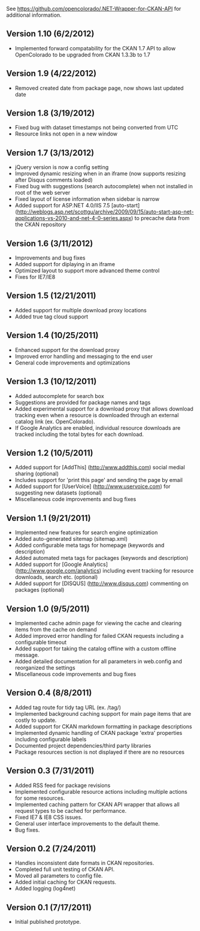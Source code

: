 ﻿See https://github.com/opencolorado/.NET-Wrapper-for-CKAN-API for additional information.

## Version 1.10 (6/2/2012)
* Implemented forward compatability for the CKAN 1.7 API to allow OpenColorado to be upgraded from CKAN 1.3.3b to 1.7

## Version 1.9 (4/22/2012)
* Removed created date from package page, now shows last updated date

## Version 1.8 (3/19/2012)
* Fixed bug with dataset timestamps not being converted from UTC
* Resource links not open in a new window

## Version 1.7 (3/13/2012)
* jQuery version is now a config setting
* Improved dynamic resizing when in an iframe (now supports resizing after Disqus comments loaded)
* Fixed bug with suggestions (search autocomplete) when not installed in root of the web server
* Fixed layout of license information when sidebar is narrow
* Added support for ASP.NET 4.0/IIS 7.5 [auto-start] (http://weblogs.asp.net/scottgu/archive/2009/09/15/auto-start-asp-net-applications-vs-2010-and-net-4-0-series.aspx) to precache data from the CKAN repository

## Version 1.6 (3/11/2012)
* Improvements and bug fixes
* Added support for diplaying in an iframe
* Optimized layout to support more advanced theme control
* Fixes for IE7/IE8

## Version 1.5 (12/21/2011)
* Added support for multiple download proxy locations 
* Added true tag cloud support

## Version 1.4 (10/25/2011)
* Enhanced support for the download proxy
* Improved error handling and messaging to the end user
* General code improvements and optimizations

## Version 1.3 (10/12/2011)
* Added autocomplete for search box
 * Suggestions are provided for package names and tags
* Added experimental support for a download proxy that allows download tracking even when a resource is downloaded through an external catalog link (ex. OpenColorado).  
 * If Google Analytics are enabled, individual resource downloads are tracked including the total bytes for each download.

## Version 1.2 (10/5/2011)
* Added support for [AddThis] (http://www.addthis.com) social medial sharing (optional)
 * Includes support for 'print this page' and sending the page by email
* Added support for [UserVoice] (http://www.uservoice.com) for suggesting new datasets (optional)
* Miscellaneous code improvements and bug fixes

## Version 1.1 (9/21/2011)
* Implemented new features for search engine optimization
 * Added auto-generated sitemap (sitemap.xml)
 * Added configurable meta tags for homepage (keywords and description)
 * Added automated meta tags for packages (keywords and description)
* Added support for [Google Analytics] (http://www.google.com/analytics) including event tracking for resource downloads, search etc. (optional)
* Added support for [DISQUS] (http://www.disqus.com) commenting on packages (optional)

## Version 1.0 (9/5/2011)
* Implemented cache admin page for viewing the cache and clearing items from the cache on demand
* Added improved error handling for failed CKAN requests including a configurable timeout
* Added support for taking the catalog offline with a custom offline message.
* Added detailed documentation for all parameters in web.config and reorganized the settings
* Miscellaneous code improvements and bug fixes

## Version 0.4 (8/8/2011)
* Added tag route for tidy tag URL (ex. /tag/<tag>)
* Implemented background caching support for main page items that are costly to update.
* Added support for CKAN markdown formatting in package descriptions
* Implemented dynamic handling of CKAN package 'extra' properties including configurable labels
* Documented project dependencies/third party libraries
* Package resources section is not displayed if there are no resources

## Version 0.3 (7/31/2011)
* Added RSS feed for package revisions
* Implemented configurable resource actions including multiple actions for some resources.
* Implemented caching pattern for CKAN API wrapper that allows all request types to be cached for performance.
* Fixed IE7 & IE8 CSS issues.
* General user interface improvements to the default theme.
* Bug fixes.

## Version 0.2 (7/24/2011)
* Handles inconsistent date formats in CKAN repositories.
* Completed full unit testing of CKAN API.
* Moved all parameters to config file.
* Added initial caching for CKAN requests.
* Added logging (log4net)

## Version 0.1 (7/17/2011)
* Initial published prototype.
